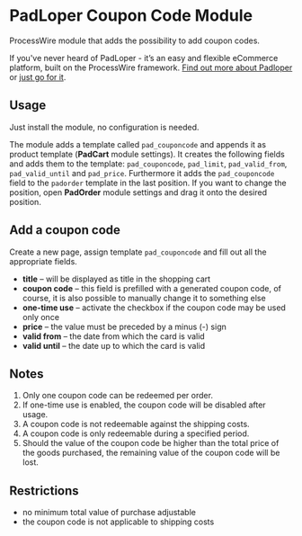 # PadLoper Coupon Code Module

ProcessWire module that adds the possibility to add coupon codes.

If you've never heard of PadLoper - it’s an easy and flexible eCommerce platform, built on the ProcessWire framework. [Find out more about Padloper](https://padloper.pw/) or [just go for it](https://padloper.pw/buy/).

## Usage

Just install the module, no configuration is needed.  

The module adds a template called `pad_couponcode` and appends it as product template (**PadCart** module settings).
It creates the following fields and adds them to the template: `pad_couponcode`, `pad_limit`, `pad_valid_from`, `pad_valid_until` and `pad_price`.
Furthermore it adds the `pad_couponcode` field to the `padorder` template in the last position. If you want to change the position, open **PadOrder** module settings and drag it onto the desired position.

## Add a coupon code

Create a new page, assign template `pad_couponcode` and fill out all the appropriate fields. 

- **title** – will be displayed as title in the shopping cart
- **coupon code** – this field is prefilled with a generated coupon code, of course, it is also possible to manually change it to something else
- **one-time use** – activate the checkbox if the coupon code may be used only once
- **price** – the value must be preceded by a minus (-) sign
- **valid from** – the date from which the card is valid
- **valid until** – the date up to which the card is valid

## Notes

1. Only one coupon code can be redeemed per order.
2. If one-time use is enabled, the coupon code will be disabled after usage.
3. A coupon code is not redeemable against the shipping costs.
4. A coupon code is only redeemable during a specified period.
5. Should the value of the coupon code be higher than the total price of the goods purchased, the remaining value of the coupon code will be lost.

## Restrictions

- no minimum total value of purchase adjustable
- the coupon code is not applicable to shipping costs
